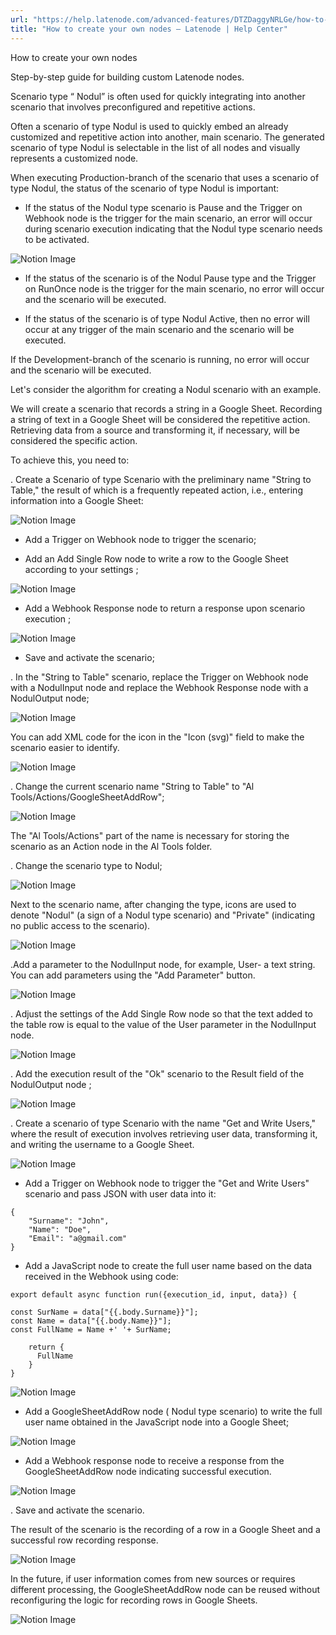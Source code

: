 ```yaml
---
url: "https://help.latenode.com/advanced-features/DTZDaggyNRLGe/how-to-create-your-own-nodes/ctpLAfvipBHWwZVBW"
title: "How to create your own nodes – Latenode | Help Center"
---
```


 How to create your own nodes

Step-by-step guide for building custom Latenode nodes.


Scenario type “ Nodul” is often used for quickly integrating into another scenario that involves preconfigured and repetitive actions.

Often a scenario of type Nodul is used to quickly embed an already customized and repetitive action into another, main scenario. The generated scenario of type Nodul is selectable in the list of all nodes and visually represents a customized node.

When executing Production-branch of the scenario that uses a scenario of type Nodul, the status of the scenario of type Nodul is important:

- If the status of the Nodul type scenario is Pause and the Trigger on Webhook node is the trigger for the main scenario, an error will occur during scenario execution indicating that the Nodul type scenario needs to be activated.

![Notion Image](https://www.notion.so/image/https%A%F%Fprod-files-secure.s.us-west-.amazonaws.com%Ffbefde--fff--dca%Faca--f-be-bdeb%FUntitled.png?table=block&id=ed-a--e-ccca&cache=v)

- If the status of the scenario is of the Nodul Pause type and the Trigger on RunOnce node is the trigger for the main scenario, no error will occur and the scenario will be executed.

- If the status of the scenario is of type Nodul Active, then no error will occur at any trigger of the main scenario and the scenario will be executed.

If the Development-branch of the scenario is running, no error will occur and the scenario will be executed.

Let's consider the algorithm for creating a Nodul scenario with an example.

We will create a scenario that records a string in a Google Sheet. Recording a string of text in a Google Sheet will be considered the repetitive action. Retrieving data from a source and transforming it, if necessary, will be considered the specific action.

To achieve this, you need to:

\. Create a Scenario of type Scenario with the preliminary name "String to Table," the result of which is a frequently repeated action, i.e., entering information into a Google Sheet:

![Notion Image](https://www.notion.so/image/https%A%F%Fprod-files-secure.s.us-west-.amazonaws.com%Ffbefde--fff--dca%Faffe-db-dd-acd-b%FUntitled.png?table=block&id=ed-a--f-ca&cache=v)

- Add a Trigger on Webhook node to trigger the scenario;

- Add an Add Single Row node to write a row to the Google Sheet according to your settings ;

![Notion Image](https://www.notion.so/image/https%A%F%Fprod-files-secure.s.us-west-.amazonaws.com%Ffbefde--fff--dca%Fffd-f-faf-aad-bbeeaad%FUntitled.png?table=block&id=ed-a---fdcfc&cache=v)

- Add a Webhook Response node to return a response upon scenario execution ;

![Notion Image](https://www.notion.so/image/https%A%F%Fprod-files-secure.s.us-west-.amazonaws.com%Ffbefde--fff--dca%Feb-fe-f-a-fbaedbc%FUntitled.png?table=block&id=ed-a--ab-debe&cache=v)

- Save and activate the scenario;

\. In the "String to Table" scenario, replace the Trigger on Webhook node with a NodulInput node and replace the Webhook Response node with a NodulOutput node;

![Notion Image](https://www.notion.so/image/https%A%F%Fprod-files-secure.s.us-west-.amazonaws.com%Ffbefde--fff--dca%Fdcfe-b-edd-ae-cceabd%FQuickLook_llgjlaktLc.png?table=block&id=ed-a-a-b-dfabaeff&cache=v)



You can add XML code for the icon in the "Icon (svg)" field to make the scenario easier to identify.

![Notion Image](https://www.notion.so/image/https%A%F%Fprod-files-secure.s.us-west-.amazonaws.com%Ffbefde--fff--dca%F--e-aa-afe%FUntitled.png?table=block&id=ed-a--ac-eecab&cache=v)

\. Change the current scenario name "String to Table" to "Al Tools/Actions/GoogleSheetAddRow";

![Notion Image](https://www.notion.so/image/https%A%F%Fprod-files-secure.s.us-west-.amazonaws.com%Ffbefde--fff--dca%Fed-bd-a-aea-aac%Fbrave_LKGkcfKOuy.png?table=block&id=ed-a-e-b-ecea&cache=v)



The "Al Tools/Actions" part of the name is necessary for storing the scenario as an Action node in the Al Tools folder.

\. Change the scenario type to Nodul;

![Notion Image](https://www.notion.so/image/https%A%F%Fprod-files-secure.s.us-west-.amazonaws.com%Ffbefde--fff--dca%Fde-bd--e-eaafee%FUntitled.png?table=block&id=ed-a---fbb&cache=v)



Next to the scenario name, after changing the type, icons are used to denote "Nodul" (a sign of a Nodul type scenario) and "Private" (indicating no public access to the scenario).

![Notion Image](https://www.notion.so/image/https%A%F%Fprod-files-secure.s.us-west-.amazonaws.com%Ffbefde--fff--dca%Fec-ef-ca-bb-bcbe%Fbrave_LKGkcfKOuy.png?table=block&id=ed-a--e-fcecc&cache=v)

.Add a parameter to the NodulInput node, for example, User\- a text string. You can add parameters using the "Add Parameter" button.

![Notion Image](https://www.notion.so/image/https%A%F%Fprod-files-secure.s.us-west-.amazonaws.com%Ffbefde--fff--dca%Fcd-df-ee-bb-edefdb%FUntitled.png?table=block&id=ed-a--aead-ffbabef&cache=v)

 . Adjust the settings of the Add Single Row node so that the text added to the table row is equal to the value of the User parameter in the NodulInput node.

![Notion Image](https://www.notion.so/image/https%A%F%Fprod-files-secure.s.us-west-.amazonaws.com%Ffbefde--fff--dca%Fd-e-f-caa-f%FUntitled.png?table=block&id=ed-a-a-bde-fcbe&cache=v)

 . Add the execution result of the "Ok" scenario to the Result field of the NodulOutput node ;

![Notion Image](https://www.notion.so/image/https%A%F%Fprod-files-secure.s.us-west-.amazonaws.com%Ffbefde--fff--dca%Fe-dfd--a-bd%FQuickLook_OfZdSdBUW.png?table=block&id=ed-a-f-e-ffa&cache=v)

\. Create a scenario of type Scenario with the name "Get and Write Users," where the result of execution involves retrieving user data, transforming it, and writing the username to a Google Sheet.

![Notion Image](https://www.notion.so/image/https%A%F%Fprod-files-secure.s.us-west-.amazonaws.com%Ffbefde--fff--dca%Fde-ef-b--afbcbdd%FUntitled.png?table=block&id=ed-a-f-dad-deabfece&cache=v)

- Add a Trigger on Webhook node to trigger the "Get and Write Users" scenario and pass JSON with user data into it:

```
{
	"Surname": "John",
	"Name": "Doe",
	"Email": "a@gmail.com"
}
```

- Add a JavaScript node to create the full user name based on the data received in the Webhook using code:

```
export default async function run({execution_id, input, data}) {

const SurName = data["{{.body.Surname}}"];
const Name = data["{{.body.Name}}"];
const FullName = Name +' '+ SurName;

    return {
      FullName
    }
}
```

![Notion Image](https://www.notion.so/image/https%A%F%Fprod-files-secure.s.us-west-.amazonaws.com%Ffbefde--fff--dca%Fcda-e-c-aaa-edba%FUntitled.png?table=block&id=ed-a--bfc-fde&cache=v)

- Add a GoogleSheetAddRow node ( Nodul type scenario) to write the full user name obtained in the JavaScript node into a Google Sheet;

![Notion Image](https://www.notion.so/image/https%A%F%Fprod-files-secure.s.us-west-.amazonaws.com%Ffbefde--fff--dca%Faf--f-aa-acfdfda%FUntitled.png?table=block&id=ed-a-a-bfd-ccad&cache=v)

- Add a Webhook response node to receive a response from the GoogleSheetAddRow node indicating successful execution.

![Notion Image](https://www.notion.so/image/https%A%F%Fprod-files-secure.s.us-west-.amazonaws.com%Ffbefde--fff--dca%F--d-f-dcbec%FUntitled.png?table=block&id=ed-a-f-bc-fcccdfc&cache=v)

\. Save and activate the scenario.

The result of the scenario is the recording of a row in a Google Sheet and a successful row recording response.

![Notion Image](https://www.notion.so/image/https%A%F%Fprod-files-secure.s.us-west-.amazonaws.com%Ffbefde--fff--dca%Ffffd-abb--a-cabe%FUntitled.png?table=block&id=ed-a-ce-a-ccafdf&cache=v)

In the future, if user information comes from new sources or requires different processing, the GoogleSheetAddRow node can be reused without reconfiguring the logic for recording rows in Google Sheets.

![Notion Image](https://www.notion.so/image/https%A%F%Fprod-files-secure.s.us-west-.amazonaws.com%Ffbefde--fff--dca%Fec-afe-a--beeda%FUntitled.png?table=block&id=ed-a--ba-deefba&cache=v)